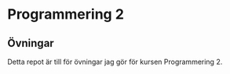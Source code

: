 # Programmering 2

## Övningar
Detta repot är till för övningar jag gör för kursen Programmering 2.
